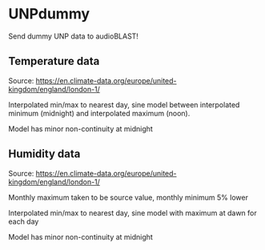 # UNPdummy
Send dummy UNP data to audioBLAST!

## Temperature data
Source: https://en.climate-data.org/europe/united-kingdom/england/london-1/

Interpolated min/max to nearest day, sine model between interpolated minimum (midnight) and interpolated maximum (noon).

Model has minor non-continuity at midnight

## Humidity data
Source: https://en.climate-data.org/europe/united-kingdom/england/london-1/

Monthly maximum taken to be source value, monthly minimum 5% lower

Interpolated min/max to nearest day, sine model with maximum at dawn for each day

Model has minor non-continuity at midnight
